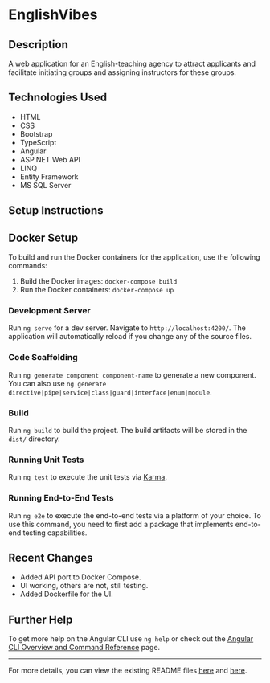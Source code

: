 
# EnglishVibes

## Description
A web application for an English-teaching agency to attract applicants and facilitate initiating groups and assigning instructors for these groups.

## Technologies Used
- HTML
- CSS
- Bootstrap
- TypeScript
- Angular
- ASP.NET Web API
- LINQ
- Entity Framework
- MS SQL Server

## Setup Instructions

## Docker Setup
To build and run the Docker containers for the application, use the following commands:
1. Build the Docker images: `docker-compose build`
2. Run the Docker containers: `docker-compose up`


### Development Server
Run `ng serve` for a dev server. Navigate to `http://localhost:4200/`. The application will automatically reload if you change any of the source files.

### Code Scaffolding
Run `ng generate component component-name` to generate a new component. You can also use `ng generate directive|pipe|service|class|guard|interface|enum|module`.

### Build
Run `ng build` to build the project. The build artifacts will be stored in the `dist/` directory.

### Running Unit Tests
Run `ng test` to execute the unit tests via [Karma](http://karma-runner.github.io).

### Running End-to-End Tests
Run `ng e2e` to execute the end-to-end tests via a platform of your choice. To use this command, you need to first add a package that implements end-to-end testing capabilities.

## Recent Changes
- Added API port to Docker Compose.
- UI working, others are not, still testing.
- Added Dockerfile for the UI.

## Further Help
To get more help on the Angular CLI use `ng help` or check out the [Angular CLI Overview and Command Reference](http://angular.io/cli) page.

---

For more details, you can view the existing README files [here](https://github.com/Ahmed-Hatem94/EnglishVibes/blob/f56fed9088de527cf16eb1576f72087b1abbf9f1/README.md) and [here](https://github.com/Ahmed-Hatem94/EnglishVibes/blob/f56fed9088de527cf16eb1576f72087b1abbf9f1/EnglishVibes.UI/README.md).
